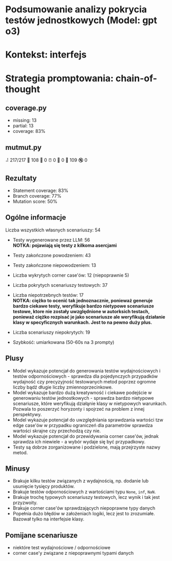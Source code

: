 # Podsumowanie analizy pokrycia testów jednostkowych (Model: gpt o3)
# Kontekst: interfejs
# Strategia promptowania: chain-of-thought

## coverage.py
- missing: 13
- partial: 13
- coverage: 83%

## mutmut.py
⠼ 217/217  🎉 108 🫥 0  ⏰ 0  🤔 0  🙁 109  🔇 0

## Rezultaty
- Statement coverage: 83%
- Branch coverage: 77%
- Mutation score: 50%

## Ogólne informacje

Liczba wszystkich własnych scenariuszy: 54

- Testy wygenerowane przez LLM: 56
<br/> <strong>NOTKA: pojawiają się testy z kilkoma asercjami</strong>
- Testy zakończone powodzeniem: 43
- Testy zakończone niepowodzeniem: 13


- Liczba wykrytych corner case'ów: 12 (niepoprawnie 5)


- Liczba pokrytych scenariuszy testowych: 37
- Liczba niepotrzebnych testów: 17
<br/> <strong>NOTKA: ciężko to ocenić tak jednoznacznie, ponieważ generuje bardzo ciekawe testy, weryfikuje bardzo nietypowe scenariusze testowe, ktore nie zostały uwzględnione w autorksich testach, ponieważ ciężko rozpisać je jako scenariusze ale weryfikują działanie klasy w specyficznych warunkach. Jest to na pewno duży plus.</strong>
- Liczba scenariuszy niepokrytych: 19
- Szybkość: umiarkowana (50-60s na 3 prompty)

## Plusy

- Model wykazuje potencjał do generowania testów wydajnościowych i testów odpornościowych - sprawdza dla pojedynczych przypadków wydajność czy precyzyjność testowanych metod poprzez ogromne liczby bądź długie liczby zmiennoprzecinkowe.
- Model wykazuje bardzo dużą kreatywność i ciekawe podejście w generowaniu testów jednostkowych - sprawdza bardzo nietypowe scenariusze, które weryfikują działąnie klasy w nietypowych warunkach. Pozwala to poszerzyć horyzonty i spojrzeć na problem z innej perspektywy.
- Model wykazuje potencjał do uwzględniania sprawdzania wartości tzw edge case'ów w przypadku ograniczeń dla parametrów sprawdza wartości skrajne czy przechodzą czy nie.
- Model wykazuje potencjał do przewidywania corner case'ów, jednak sprawdza ich niewiele - a wybór wydaje się być przypadkowy.
- Testy są dobrze zorganizowane i podzielone, mają przejrzyste nazwy metod.

## Minusy

- Brakuje kilku testów związanych z wydajnością, np. dodanie lub usunięcie tysięcy produktów.
- Brakuje testów odpornościowych z wartościami typu `None`, `inf`, `NaN`.
- Brakuje trochę typowych scenariuszy testowych, lecz wynik i tak jest przyzwoity.
- Brakuje corner case'ów sprawdzających niepoprawne typy danych
- Popełnia dużo błędów w założeniach logiki, lecz jest to zrozumiałe. Bazował tylko na interfejsie klasy.

## Pomijane scenariusze

- niektóre test wydajnościowe / odpornościowe
- corner case'y związane z niepoprawnymi typami danych

